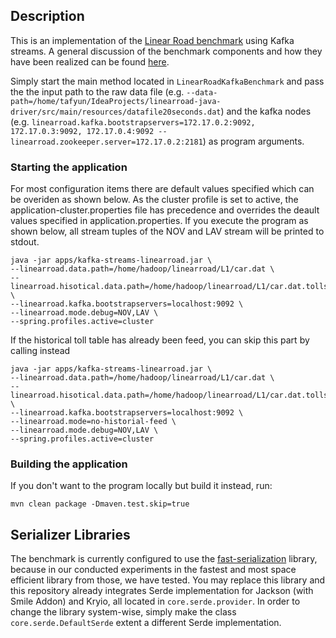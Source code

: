 ## Description
This is an implementation of the [Linear Road benchmark](http://www.isys.ucl.ac.be/vldb04/eProceedings/contents/pdf/RS12P1.PDF) using Kafka
streams. A general discussion of the benchmark components and how they have been realized can be found [here](https://github.com/twiechert/kafka-streams-linearroad/blob/master/Components.pdf).


Simply start the main method located in `LinearRoadKafkaBenchmark` and pass the the input path to the raw data file (e.g. `--data-path=/home/tafyun/IdeaProjects/linearroad-java-driver/src/main/resources/datafile20seconds.dat`)
and the kafka nodes (e.g. `linearroad.kafka.bootstrapservers=172.17.0.2:9092, 172.17.0.3:9092, 172.17.0.4:9092 --linearroad.zookeeper.server=172.17.0.2:2181`) as program arguments.

### Starting the application
For most configuration items there are default values specified which can be overiden as shown below. As the cluster profile is set to active,
the application-cluster.properties file has precedence and overrides the deault values specified in application.properties. If you execute the program as shown below, all stream tuples of the NOV and LAV
stream will be printed to stdout.


```
java -jar apps/kafka-streams-linearroad.jar \
--linearroad.data.path=/home/hadoop/linearroad/L1/car.dat \
--linearroad.hisotical.data.path=/home/hadoop/linearroad/L1/car.dat.tolls.dat \
--linearroad.kafka.bootstrapservers=localhost:9092 \
--linearroad.mode.debug=NOV,LAV \
--spring.profiles.active=cluster
```

If the historical toll table has already been feed, you can skip this part by calling instead

```
java -jar apps/kafka-streams-linearroad.jar \
--linearroad.data.path=/home/hadoop/linearroad/L1/car.dat \
--linearroad.hisotical.data.path=/home/hadoop/linearroad/L1/car.dat.tolls.dat \
--linearroad.kafka.bootstrapservers=localhost:9092 \
--linearroad.mode=no-historial-feed \
--linearroad.mode.debug=NOV,LAV \
--spring.profiles.active=cluster
```

### Building the application
If you don't want to the program locally but build it instead, run:

```
mvn clean package -Dmaven.test.skip=true
```

## Serializer Libraries
The benchmark is currently configured to use the [fast-serialization](https://github.com/RuedigerMoeller/fast-serialization) library, because in our conducted experiments in
the fastest and most space efficient library from those, we have tested. You may replace this library and this repository already integrates
Serde implementation for Jackson (with Smile Addon) and Kryio, all located in `core.serde.provider`. In order to change the library system-wise, simply make
the class `core.serde.DefaultSerde` extent a different Serde implementation.


